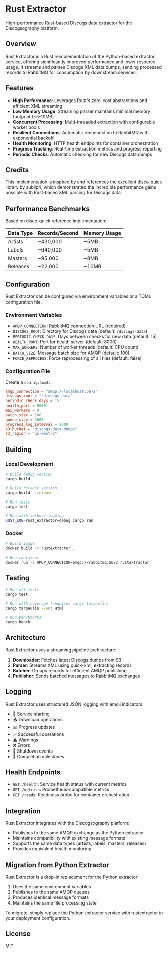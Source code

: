 # Rust Extractor

High-performance Rust-based Discogs data extractor for the Discogsography platform.

## Overview

Rust Extractor is a Rust reimplementation of the Python-based extractor service, offering significantly improved performance and lower resource usage. It streams and parses Discogs XML data dumps, sending processed records to RabbitMQ for consumption by downstream services.

## Features

- **High Performance**: Leverages Rust's zero-cost abstractions and efficient XML streaming
- **Low Memory Usage**: Streaming parser maintains minimal memory footprint (~5-10MB)
- **Concurrent Processing**: Multi-threaded extraction with configurable worker pools
- **Resilient Connections**: Automatic reconnection to RabbitMQ with exponential backoff
- **Health Monitoring**: HTTP health endpoints for container orchestration
- **Progress Tracking**: Real-time extraction metrics and progress reporting
- **Periodic Checks**: Automatic checking for new Discogs data dumps

## Credits

This implementation is inspired by and references the excellent [disco-quick](https://github.com/sublipri/disco-quick) library by sublipri, which demonstrated the incredible performance gains possible with Rust-based XML parsing for Discogs data.

## Performance Benchmarks

Based on disco-quick reference implementation:

| Data Type | Records/Second | Memory Usage |
|-----------|---------------|--------------|
| Artists | ~430,000 | ~5MB |
| Labels | ~640,000 | ~5MB |
| Masters | ~95,000 | ~8MB |
| Releases | ~22,000 | ~10MB |

## Configuration

Rust Extractor can be configured via environment variables or a TOML configuration file.

### Environment Variables

- `AMQP_CONNECTION`: RabbitMQ connection URL (required)
- `DISCOGS_ROOT`: Directory for Discogs data (default: `/discogs-data`)
- `PERIODIC_CHECK_DAYS`: Days between checks for new data (default: 15)
- `HEALTH_PORT`: Port for health server (default: 8000)
- `MAX_WORKERS`: Number of worker threads (default: CPU count)
- `BATCH_SIZE`: Message batch size for AMQP (default: 100)
- `FORCE_REPROCESS`: Force reprocessing of all files (default: false)

### Configuration File

Create a `config.toml`:

```toml
amqp_connection = "amqp://localhost:5672"
discogs_root = "/discogs-data"
periodic_check_days = 15
health_port = 8000
max_workers = 8
batch_size = 100
queue_size = 5000
progress_log_interval = 1000
s3_bucket = "discogs-data-dumps"
s3_region = "us-west-2"
```

## Building

### Local Development

```bash
# Build debug version
cargo build

# Build release version
cargo build --release

# Run tests
cargo test

# Run with verbose logging
RUST_LOG=rust_extractor=debug cargo run
```

### Docker

```bash
# Build image
docker build -t rustextractor .

# Run container
docker run -e AMQP_CONNECTION=amqp://rabbitmq:5672 rustextractor
```

## Testing

```bash
# Run all tests
cargo test

# Run with coverage (requires cargo-tarpaulin)
cargo tarpaulin --out Html

# Run benchmarks
cargo bench
```

## Architecture

Rust Extractor uses a streaming pipeline architecture:

1. **Downloader**: Fetches latest Discogs dumps from S3
1. **Parser**: Streams XML using quick-xml, extracting records
1. **Batcher**: Groups records for efficient AMQP publishing
1. **Publisher**: Sends batched messages to RabbitMQ exchanges

## Logging

Rust Extractor uses structured JSON logging with emoji indicators:

- 🚀 Service starting
- 📥 Download operations
- 📊 Progress updates
- ✅ Successful operations
- ⚠️ Warnings
- ❌ Errors
- 🛑 Shutdown events
- 🎉 Completion milestones

## Health Endpoints

- `GET /health`: Service health status with current metrics
- `GET /metrics`: Prometheus-compatible metrics
- `GET /ready`: Readiness probe for container orchestration

## Integration

Rust Extractor integrates with the Discogsography platform:

- Publishes to the same AMQP exchange as the Python extractor
- Maintains compatibility with existing message formats
- Supports the same data types (artists, labels, masters, releases)
- Provides equivalent health monitoring

## Migration from Python Extractor

Rust Extractor is a drop-in replacement for the Python extractor:

1. Uses the same environment variables
1. Publishes to the same AMQP queues
1. Produces identical message formats
1. Maintains the same file processing state

To migrate, simply replace the Python extractor service with rustextractor in your deployment configuration.

## License

MIT
